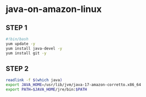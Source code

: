 # java-on-amazon-linux

## STEP 1

```bash
#!bin/bash
yum update -y
yum install java-devel -y
yum install git -y
```

## STEP 2

```bash
readlink -f $(which java)
export JAVA_HOME=/usr/lib/jvm/java-17-amazon-corretto.x86_64
export PATH=$JAVA_HOME/jre/bin:$PATH
```

